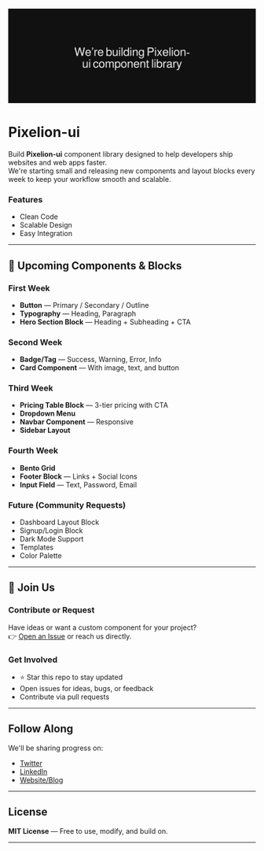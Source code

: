 ![alt text](https://github.com/connectwithshivamk/connectwithshivamk/blob/main/github-banner.png?raw=true)
# Pixelion-ui

Build **Pixelion-ui** component library designed to help developers ship websites and web apps faster.  
We're starting small and releasing new components and layout blocks every week to keep your workflow smooth and scalable.

### Features
- Clean Code  
- Scalable Design  
- Easy Integration  

---

## 🚀 Upcoming Components & Blocks

### First Week
- **Button** — Primary / Secondary / Outline  
- **Typography** — Heading, Paragraph  
- **Hero Section Block** — Heading + Subheading + CTA  

### Second Week
- **Badge/Tag** — Success, Warning, Error, Info  
- **Card Component** — With image, text, and button  

### Third Week
- **Pricing Table Block** — 3-tier pricing with CTA  
- **Dropdown Menu**  
- **Navbar Component** — Responsive  
- **Sidebar Layout**  

### Fourth Week
- **Bento Grid**  
- **Footer Block** — Links + Social Icons  
- **Input Field** — Text, Password, Email  

### Future (Community Requests)
- Dashboard Layout Block  
- Signup/Login Block  
- Dark Mode Support  
- Templates  
- Color Palette  

---

## 🤝 Join Us

### Contribute or Request
Have ideas or want a custom component for your project?  
👉 [Open an Issue](../../issues) or reach us directly.

### Get Involved
- ⭐ Star this repo to stay updated  
- Open issues for ideas, bugs, or feedback  
- Contribute via pull requests  

---

## Follow Along

We'll be sharing progress on:

- [Twitter]()  
- [LinkedIn]()  
- [Website/Blog]()  

---

## License

**MIT License** — Free to use, modify, and build on.

---



